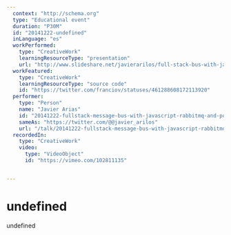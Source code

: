 ```yaml
---
  context: "http://schema.org"
  type: "Educational event"
  duration: "P30M"
  id: "20141222-undefined"
  inLanguage: "es"
  workPerformed: 
    type: "CreativeWork"
    learningResourceType: "presentation"
    url: "http://www.slideshare.net/javierarilos/full-stack-bus-with-javascript-rabbitmq-and-postaljs"
  workFeatured: 
    type: "CreativeWork"
    learningResourceType: "source code"
    id: "https://twitter.com/franciov/statuses/461288608172113920"
  performer: 
    type: "Person"
    name: "Javier Arias"
    id: "20141222-fullstack-message-bus-with-javascript-rabbitmq-and-postaljs"
    sameAs: "https://twitter.com/@@javier_arilos"
    url: "/talk/20141222-fullstack-message-bus-with-javascript-rabbitmq-and-postaljs.html"
  recordedIn: 
    type: "CreativeWork"
    video: 
      type: "VideoObject"
      id: "https://vimeo.com/102811135"


---
```

# undefined

undefined